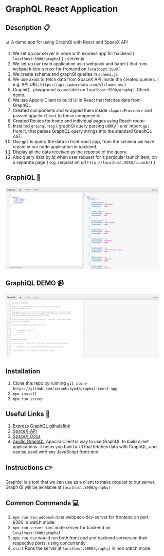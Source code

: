 # GraphQL React Application

## Description :clipboard:
:bar_chart: A demo app for using GraphQl with React and SpaceX API

1. We set up our server in node with express app for backend ( `localhost:5000/graphql` ) : server.js
2. We set up our react application usin webpack and babel ( that runs webpack-dev-server for frontend on `localhost:3000` )
3. We create schema and graphQl queries in `schema.js`
4. We use axios to fetch data from SpaceX API inside the created queries. ( e.g. API URL: `https://api.spacexdata.com/v3/launches` )
5. GraphiQL playground is available on `localhost:5000/graphql`. Check demo.
6. We use Appolo Client to build UI in React that fetches data from GraphQL
7. Created components and wrapped them inside `<AppoloProvider>` and passed appolo `client` to these components.
8. Created Routes for home and individual pages using Reach router.
9. Installed `graphql-tag` ( graphQl query parsing utility ) and import `gpl` from it, that parses GraphQL query strings into the standard GraphQL AST.
10. Use `gpl` to query the data in front react app, from the schema we have create in our node application in backend.
11. Display all the data received as the reponse of the query.
12. Also query data by Id when user request for a particular launch item, on a separate page ( e.g. request on url `http://localhost:8080/launch/1` )

## GraphiQL :black_square_button:

![](graphiql.png)

## GraphiQL DEMO :video_camera:

![](GraphiQL-demo.gif)


## Installation

1. Clone this repo by running `git clone https://github.com/imranhsayed/graphql-react-app`
2. `npm install`
3. `npm run server`

## Useful Links :link:

1. [Express GraphQL github link](https://github.com/graphql/express-graphql)
2. [SpaceX-API](https://github.com/r-spacex/SpaceX-API)
3. [SpaceX-Docs](https://docs.spacexdata.com/)
4. [Apollo GraphQL](https://www.apollographql.com/docs/react/) 
Appollo Client is way to use GraphQL to build client applications. It helps you build a UI that fetches data with GraphQL, and can be used with any JavaScript front-end.


## Instructions :point_right:

Graphiql is a tool that we can use as a client to make request to our server.
Graph Ql will be avialable at `localhost:5000/graphql`

## Common Commands :computer:

1. `npm run dev:webpack` runs webpack-dev-server for frontend on port 8080 in watch mode 
2. `npm run server` runs node server for backend on `localhost:5000/graphql`
3. `npm run dev` would run both front end and backend servers on their respective ports, using concurrently
4. `start` Runs the server at `localhost:5000/graphql` in non watch mode
